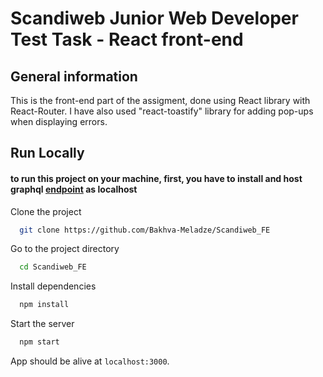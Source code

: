 # Scandiweb Junior Web Developer Test Task - React front-end

## General information
This is the front-end part of the assigment, done using React library with React-Router. I have also used "react-toastify" library for adding pop-ups when displaying errors.


## Run Locally
#### to run this project on your machine, first, you have to install and host graphql [endpoint](https://github.com/scandiweb/junior-react-endpoint) as localhost

Clone the project

```bash
  git clone https://github.com/Bakhva-Meladze/Scandiweb_FE
```

Go to the project directory

```bash
  cd Scandiweb_FE
```

Install dependencies

```bash
  npm install
```

Start the server

```bash
  npm start
```

App should be alive at `localhost:3000`.
